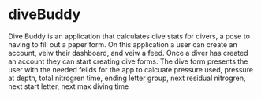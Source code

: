 # diveBuddy
Dive Buddy is an application that calculates dive stats for divers, a pose to having to fill out a paper form. On this application a user can create an account, veiw their dashboard, and veiw a feed. Once a diver has created an account they can start creating dive forms. The dive form presents the user with the needed feilds for the app to calcuate pressure used, pressure at depth, total nitrogren time, ending letter group, next residual nitrogren, next start letter, next max diving time 

